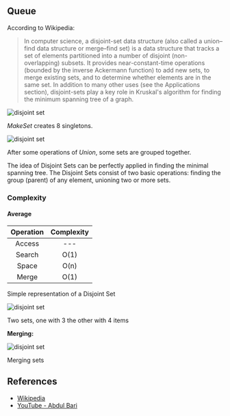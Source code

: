 ## Queue

According to Wikipedia:

> In computer science, a disjoint-set data structure (also called a union–find data structure or merge–find set) is a data structure that tracks a set of elements partitioned into a number of disjoint (non-overlapping) subsets. It provides near-constant-time operations (bounded by the inverse Ackermann function) to add new sets, to merge existing sets, and to determine whether elements are in the same set. In addition to many other uses (see the Applications section), disjoint-sets play a key role in Kruskal's algorithm for finding the minimum spanning tree of a graph.

![disjoint set](https://upload.wikimedia.org/wikipedia/commons/6/67/Dsu_disjoint_sets_init.svg)

*MakeSet* creates 8 singletons.

![disjoint set](https://upload.wikimedia.org/wikipedia/commons/a/ac/Dsu_disjoint_sets_final.svg)

After some operations of *Union*, some sets are grouped together.

The idea of Disjoint Sets can be perfectly applied in finding the minimal spanning tree. The Disjoint Sets consist of two basic operations: finding the group (parent) of any element, unioning two or more sets.

### Complexity

#### Average

| Operation | Complexity |
| :-------: | :--------: |
| Access    | ---        |
| Search    | O(1)       |
| Space     | O(n)       |
| Merge     | O(1)       |

Simple representation of a Disjoint Set

![disjoint set](https://red-green-rewrite.github.io/images/maze/disjoint-set-3+4.png)

Two sets, one with 3 the other with 4 items

**Merging:**

![disjoint set](https://red-green-rewrite.github.io/images/maze/disjoint-set-merge-3+7.png)

Merging sets

## References

- [Wikipedia](https://en.wikipedia.org/wiki/Disjoint-set_data_structure)
- [YouTube - Abdul Bari](https://www.youtube.com/watch?v=wU6udHRIkcc&index=14&t=0s&list=PLLXdhg_r2hKA7DPDsunoDZ-Z769jWn4R8)
